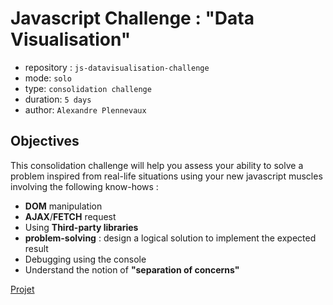 # Javascript Challenge : "Data Visualisation"

- repository : `js-datavisualisation-challenge`
- mode: `solo`
- type: `consolidation challenge`
- duration: `5 days`
- author: `Alexandre Plennevaux`

## Objectives

This consolidation challenge will help you assess your ability to solve a problem inspired from real-life situations using your new javascript muscles involving the following know-hows :

- **DOM** manipulation
- **AJAX**/**FETCH** request
- Using **Third-party libraries**
- **problem-solving** : design a logical solution to implement the expected result
- Debugging using the console
- Understand the notion of **"separation of concerns"**

[Projet](https://thdepas.github.io/Javascript_Data_Visualisation/)
